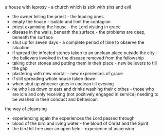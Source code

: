 a house with leprosy - a church which is sick with sins and evil

- the owner telling the priest - the leading ones
- empty the house - isolate and limit the contagion
- priest examining the house - the Lord visiting in grace
- disease in the walls, beneath the surface - the problems are deep, beneath the surface
- shut up for seven days - a complete period of time to observe the situation
- if spread the infected stones taken to an unclean place outside the city - the believers involved in the disease removed from the fellowship
- taking other stonea and putting them in their place - new believers to fill the gap
- plastering with new mortar - new experiences of grace
- if still spreading whole house taken down
- when shut up whoever goes in unclean till evening
- he who lies down or eats and drinks washing their clothes - those who are idle and only receiving (not positively engaged in service) needing to be washed in their conduct and behaviour.

the way of cleansing

- experiencing again the experiences the Lord passed through
- blood of the bird and living water - the blood of Christ and the Spirit
- the bird let free over an open field - experience of ascension
